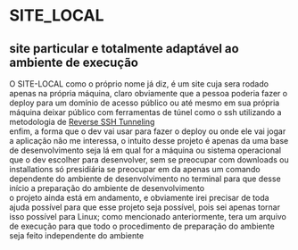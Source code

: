 # SITE_LOCAL
## site particular e totalmente adaptável ao ambiente de execução 
O SITE-LOCAL como o próprio nome já diz, é um site cuja sera rodado apenas na própria máquina, claro obviamente que a pessoa poderia fazer o deploy para um domínio de acesso público ou até mesmo em sua própria máquina deixar público com ferramentas de túnel como o ssh utilizando a metodologia de <a href="https://www.vultr.com/docs/reverse-ssh-tunneling/?utm_source=performance-max-latam">Reverse SSH Tunneling</a></br>
enfim, a forma que o dev vai usar para fazer o deploy ou onde ele vai jogar a aplicação não me interessa, o intuito desse projeto é apenas da uma base de desenvolvimento seja lá em qual for a máquina ou sistema operacional que o dev escolher para desenvolver, sem se preocupar com downloads ou installations só presidiária se preocupar em da apenas um comando dependente do ambiente de desenvolvimento no terminal para que desse início a preparação do ambiente de desenvolvimento</br>
o projeto ainda está em andamento, e obviamente irei precisar de toda ajuda possível para que esse projeto seja possível, pois sei apenas tornar isso possível para Linux; como mencionado anteriormente, tera um arquivo de execução para que todo o procedimento de preparação do ambiente seja feito independente do ambiente 

